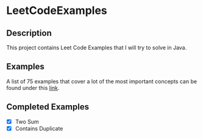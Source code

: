 # LeetCodeExamples

## Description
This project contains Leet Code Examples that I will try to solve in Java.

## Examples
A list of 75 examples that cover a lot of the most important concepts can be found under this [link](https://leetcode.com/discuss/general-discussion/460599/blind-75-leetcode-questions).

## Completed Examples
-[x] Two Sum
-[x] Contains Duplicate
